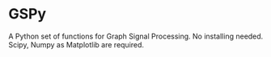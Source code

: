 # GSPy
A Python set of functions for Graph Signal Processing. No installing needed. Scipy, Numpy as Matplotlib are required.
